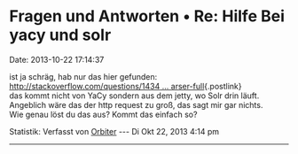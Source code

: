 Fragen und Antworten • Re: Hilfe Bei yacy und solr
==================================================

Date: 2013-10-22 17:14:37

ist ja schräg, hab nur das hier gefunden:\
[http://stackoverflow.com/questions/1434 \...
arser-full](http://stackoverflow.com/questions/14345872/jetty-httpparser-full){.postlink}\
das kommt nicht von YaCy sondern aus dem jetty, wo Solr drin läuft.\
Angeblich wäre das der http request zu groß, das sagt mir gar nichts.\
Wie genau löst du das aus? Kommt das einfach so?

Statistik: Verfasst von
[Orbiter](http://forum.yacy-websuche.de/memberlist.php?mode=viewprofile&u=2)
--- Di Okt 22, 2013 4:14 pm

------------------------------------------------------------------------
